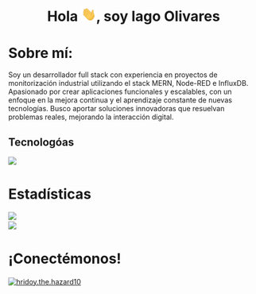<h1 align="center">Hola <img src="https://raw.githubusercontent.com/ABSphreak/ABSphreak/master/gifs/Hi.gif" width="30px">, soy Iago Olivares</h1>

# Sobre mí:    
      
Soy un desarrollador full stack con experiencia en proyectos de monitorización industrial utilizando el stack MERN, Node-RED e InfluxDB.
Apasionado por crear aplicaciones funcionales y escalables, con un enfoque en la mejora continua y el aprendizaje constante de
nuevas tecnologías. Busco aportar soluciones innovadoras que resuelvan problemas reales, mejorando la interacción digital.

## Tecnologóas
  
<img src="https://skillicons.dev/icons?i=html,css,tailwind,js,ts,git,github,react,redux,materialui,nodejs,express,mongodb,postgres,docker,figma,md,postman,vscode,&perline=14" />
  
# Estadísticas

![](https://nirzak-streak-stats.vercel.app/?user=IagoOlivares&theme=dark&hide_border=false)<br/>
![](https://github-readme-stats.vercel.app/api/top-langs/?username=IagoOlivares&theme=dark&hide_border=false&include_all_commits=false&count_private=false&layout=compact)

# ¡Conectémonos!
<a href="https://www.linkedin.com/in/iago-olivares" target="blank"><img align="center" src="https://raw.githubusercontent.com/rahuldkjain/github-profile-readme-generator/master/src/images/icons/Social/linked-in-alt.svg" alt="hridoy.the.hazard10" height="30" width="40" /></a>
 
